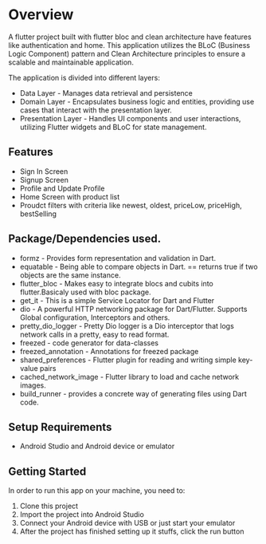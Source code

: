 # Overview

A flutter project built with flutter bloc and clean architecture have features like authentication and home.
This application utilizes the BLoC (Business Logic Component) pattern and Clean Architecture principles to ensure a scalable and maintainable application.

The application is divided into different layers:
- Data Layer - Manages data retrieval and persistence
- Domain Layer - Encapsulates business logic and entities, providing use cases that interact with the presentation layer.
- Presentation Layer - Handles UI components and user interactions, utilizing Flutter widgets and BLoC for state management.

## Features

- Sign In Screen
- Signup Screen
- Profile and Update Profile
- Home Screen with product list
- Proudct filters with criteria like newest, oldest, priceLow, priceHigh, bestSelling


## Package/Dependencies used.
- formz - Provides form representation and validation in Dart.
- equatable - Being able to compare objects in Dart. == returns true if two objects are the same instance.
- flutter_bloc - Makes easy to integrate blocs and cubits into flutter.Basicaly used with bloc package.
- get_it - This is a simple Service Locator for Dart and Flutter
- dio - A powerful HTTP networking package for Dart/Flutter. Supports Global configuration, Interceptors and others.
- pretty_dio_logger - Pretty Dio logger is a Dio interceptor that logs network calls in a pretty, easy to read format.
- freezed - code generator for data-classes
- freezed_annotation - Annotations for freezed package
- shared_preferences - Flutter plugin for reading and writing simple key-value pairs
- cached_network_image - Flutter library to load and cache network images.
- build_runner - provides a concrete way of generating files using Dart code.


## Setup Requirements
- Android Studio and Android device or emulator


## Getting Started
In order to run this app on your machine, you need to:

1.  Clone this project
2.  Import the project into Android Studio
3.  Connect your Android device with USB or just start your emulator
4.  After the project has finished setting up it stuffs, click the run button 